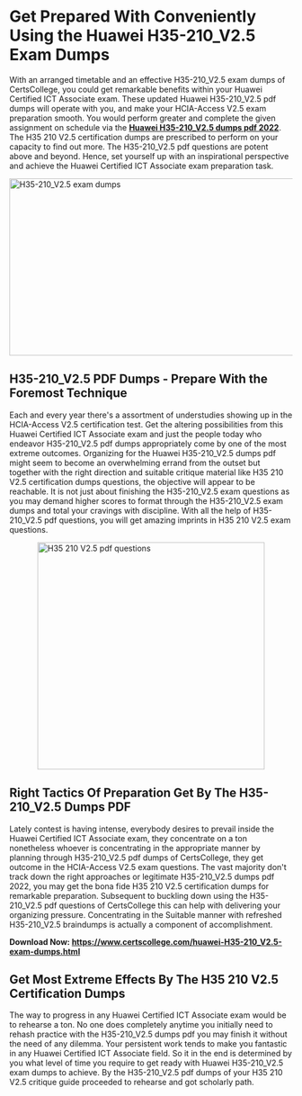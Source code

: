 <h1><strong>Get Prepared With Conveniently Using the Huawei H35-210_V2.5 Exam Dumps&nbsp;</strong></h1>
<p><span style="font-weight: 400;">With an arranged timetable and an effective  H35-210_V2.5 exam dumps of CertsCollege, you could get remarkable benefits within your Huawei Certified ICT Associate exam. These updated Huawei H35-210_V2.5 pdf dumps will operate with you, and make your HCIA-Access V2.5 exam preparation smooth. You would perform greater and complete the given assignment on schedule via the <strong><a href="https://www.certscollege.com/huawei-H35-210_V2.5-exam-dumps.html">Huawei H35-210_V2.5 dumps pdf 2022</a></strong>. The H35 210 V2.5 certification dumps are prescribed to perform on your capacity to find out more. The  H35-210_V2.5 pdf questions are potent above and beyond. Hence, set yourself up with an inspirational perspective and achieve the Huawei Certified ICT Associate exam preparation task.&nbsp;</span></p>
<p><span style="font-weight: 400;"><img style="display: block; margin-left: auto; margin-right: auto;" src="https://i.ibb.co/CPDK3ps/Yellow-and-Blue-Initiative-Blog-Banner.png" alt="H35-210_V2.5 exam dumps" width="559" height="315" /></span></p>
<h2><strong>H35-210_V2.5 PDF Dumps - Prepare With the Foremost Technique</strong></h2>
<p><span style="font-weight: 400;">Each and every year there's a assortment of understudies showing up in the HCIA-Access V2.5 certification test. Get the altering possibilities from this Huawei Certified ICT Associate exam and just the people today who endeavor H35-210_V2.5 pdf dumps appropriately come by one of the most extreme outcomes. Organizing for the Huawei H35-210_V2.5 dumps pdf might seem to become an overwhelming errand from the outset but together with the right direction and suitable critique material like H35 210 V2.5 certification dumps questions, the objective will appear to be reachable. It is not just about finishing the H35-210_V2.5 exam questions as you may demand higher scores to format through the H35-210_V2.5 exam dumps and total your cravings with discipline. With all the help of H35-210_V2.5 pdf questions, you will get amazing imprints in H35 210 V2.5 exam questions.</span></p>
<p><span style="font-weight: 400;"><a href="https://tinyurl.com/34wfssdk"><img style="display: block; margin-left: auto; margin-right: auto;" src="https://i.ibb.co/9tMrhdY/Teacher-Appreciation-Invitation.png" alt="H35 210 V2.5 pdf questions " width="404" height="404" /></a></span></p>
<h2><strong>Right Tactics Of Preparation Get By The H35-210_V2.5 Dumps PDF</strong></h2>
<p><span style="font-weight: 400;">Lately contest is having intense, everybody desires to prevail inside the Huawei Certified ICT Associate exam, they concentrate on a ton nonetheless whoever is concentrating in the appropriate manner by planning through H35-210_V2.5 pdf dumps of CertsCollege, they get outcome in the HCIA-Access V2.5 exam questions. The vast majority don't track down the right approaches or legitimate H35-210_V2.5 dumps pdf 2022, you may get the bona fide H35 210 V2.5 certification dumps for remarkable preparation. Subsequent to buckling down using the  H35-210_V2.5 pdf questions of CertsCollege this can help with delivering your organizing pressure. Concentrating in the Suitable manner with refreshed H35-210_V2.5 braindumps is actually a component of accomplishment.</span></p>
<p><span style="font-weight: 400;"><strong>Download Now: <a href="https://www.certscollege.com/huawei-H35-210_V2.5-exam-dumps.html">https://www.certscollege.com/huawei-H35-210_V2.5-exam-dumps.html</a></strong></span></p>
<h2><strong>Get Most Extreme Effects By The H35 210 V2.5 Certification Dumps</strong></h2>
<p><span style="font-weight: 400;">The way to progress in any Huawei Certified ICT Associate exam would be to rehearse a ton. No one does completely anytime you initially need to rehash practice with the H35-210_V2.5 dumps pdf you may finish it without the need of any dilemma. Your persistent work tends to make you fantastic in any Huawei Certified ICT Associate field. So it in the end is determined by you what level of time you require to get ready with Huawei H35-210_V2.5 exam dumps to achieve. By the H35-210_V2.5 pdf dumps of your H35 210 V2.5 critique guide proceeded to rehearse and got scholarly path.</span></p>
